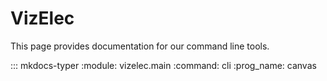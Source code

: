 # VizElec

This page provides documentation for our command line tools.

::: mkdocs-typer
    :module: vizelec.main
    :command: cli
    :prog_name: canvas
